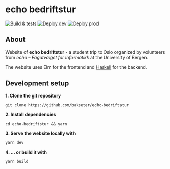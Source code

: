 # echo bedriftstur

[![Build & tests](https://github.com/bakseter/echo-bedriftstur-frontend/actions/workflows/build_test.yml/badge.svg)](https://github.com/bakseter/echo-bedriftstur-frontend/actions/workflows/build_test.yml)
[![Deploy dev](https://github.com/bakseter/echo-bedriftstur-frontend/actions/workflows/deploy_dev.yml/badge.svg?branch=develop)](https://github.com/bakseter/echo-bedriftstur-frontend/actions/workflows/deploy_dev.yml)
[![Deploy prod](https://github.com/bakseter/echo-bedriftstur-frontend/actions/workflows/deploy_prod.yml/badge.svg?branch=master)](https://github.com/bakseter/echo-bedriftstur-frontend/actions/workflows/deploy_prod.yml)

## About

Website of **echo bedriftstur** - a student trip to Oslo organized by volunteers from _echo – Fagutvalget for Informatikk_ at the University of Bergen.

The website uses Elm for the frontend and [Haskell](https://github.com/bakseter/echo-bedriftstur-backend) for the backend.

## Development setup

**1. Clone the git repository**
    
    git clone https://github.com/bakseter/echo-bedriftstur

**2. Install dependencies**

    cd echo-bedriftstur && yarn

**3. Serve the website locally with**
    
    yarn dev

**4. ... or build it with**

    yarn build
